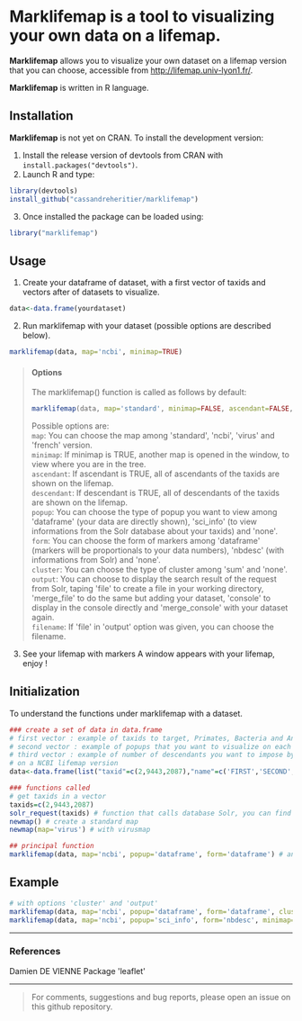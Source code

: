 # Marklifemap is a tool to visualizing your own data on a lifemap. 

**Marklifemap** allows you to visualize your own dataset on a lifemap version that you can choose, accessible from http://lifemap.univ-lyon1.fr/.

**Marklifemap** is written in R language.

## Installation
**Marklifemap** is not yet on CRAN. To install the development version:    


1. Install the release version of devtools from CRAN with `install.packages("devtools")`.    
2. Launch R and type:
```R
library(devtools)
install_github("cassandreheritier/marklifemap")
```
3. Once installed the package can be loaded using:
```R
library("marklifemap")
```

## Usage
1. Create your dataframe of dataset, with a first vector of taxids and vectors after of datasets to visualize.
```R
data<-data.frame(yourdataset)
```
2. Run marklifemap with your dataset (possible options are described below).
```R
marklifemap(data, map='ncbi', minimap=TRUE)
```
>#### Options
>The marklifemap() function is called as follows by default: 
>```R
>marklifemap(data, map='standard', minimap=FALSE, ascendant=FALSE, descendant=FALSE, popup="none", form="none", cluster="none")
>```
>Possible options are:    
>```map```: You can choose the map among 'standard', 'ncbi', 'virus' and 'french' version.  
>```minimap```: If minimap is TRUE, another map is opened in the window, to view where you are in the tree.  
>```ascendant```: If ascendant is TRUE, all of ascendants of the taxids are shown on the lifemap.  
>```descendant```: If descendant is TRUE, all of descendants of the taxids are shown on the lifemap.  
>```popup```: You can choose the type of popup you want to view among 'dataframe' (your data are directly shown), 'sci_info' (to view informations from the Solr database about your taxids) and 'none'.  
>```form```: You can choose the form of markers among 'dataframe' (markers will be proportionals to your data numbers), 'nbdesc' (with informations from Solr) and 'none'.   
>```cluster```: You can choose the type of cluster among 'sum' and 'none'.   
>```output```: You can choose to display the search result of the request from Solr, taping 'file' to create a file in your working directory, 'merge_file' to do the same but adding your dataset, 'console' to display in the console directly and 'merge_console' with your dataset again.  
>```filename```: If 'file' in 'output' option was given, you can choose the filename.  
3. See your lifemap with markers
A window appears with your lifemap, enjoy !

## Initialization  
To understand the functions under marklifemap with a dataset.
```R
### create a set of data in data.frame
# first vector : example of taxids to target, Primates, Bacteria and Anaeroplasma abactoclasticum
# second vector : example of popups that you want to visualize on each taxon (with order)
# third vector : example of number of descendants you want to impose by taxon
# on a NCBI lifemap version
data<-data.frame(list("taxid"=c(2,9443,2087),"name"=c('FIRST','SECOND','THIRD'),"nbdesc"=c(300,20,109)))

### functions called
# get taxids in a vector
taxids=c(2,9443,2087)
solr_request(taxids) # function that calls database Solr, you can find names, coordinates and number of descendants of each taxon
newmap() # create a standard map
newmap(map='virus') # with virusmap

## principal function
marklifemap(data, map='ncbi', popup='dataframe', form='dataframe') # an example of lifemap with markers
```

## Example  
```R
# with options 'cluster' and 'output'
marklifemap(data, map='ncbi', popup='dataframe', form='dataframe', cluster='sum', output='file') # with a set of data initialized as before
marklifemap(data, map='ncbi', popup='sci_info', form='nbdesc', minimap=TRUE) # with a minimap and popup informations from Solr
```
---
### References
Damien DE VIENNE
Package 'leaflet'

---
>For comments, suggestions and bug reports, please open an issue on this github repository.


